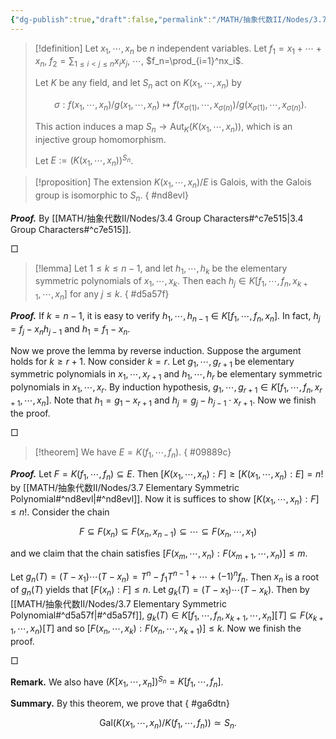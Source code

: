 ```yaml
---
{"dg-publish":true,"draft":false,"permalink":"/MATH/抽象代数II/Nodes/3.7 Elementary Symmetric Polynomial/","dgPassFrontmatter":true}
---
```



> [!definition]
> Let $x_1,\cdots,x_n$ be $n$ independent variables. Let $f_1=x_1+\cdots+x_n$, $f_2=\sum_{1\leqslant i<j\leqslant n}x_ix_j$, $\cdots$, $f_n=\prod_{i=1}^nx_i$. 
> 
> Let $K$ be any field, and let $S_n$ act on $K(x_1,\cdots,x_n)$ by
>  
>  $$\sigma:f(x_1,\cdots,x_n)/g(x_1,\cdots,x_n)\mapsto f(x_{\sigma(1)},\cdots,x_{\sigma(n)})/g(x_{\sigma(1)},\cdots,x_{\sigma(n)}).$$
> 
> This action induces a map $S_n\to\mathrm{Aut}_K(K(x_1,\cdots,x_n))$, which is an injective group homomorphism. 
> 
> Let $E:=(K(x_1,\cdots,x_n))^{S_n}$. 


> [!proposition]
> The extension $K(x_1,\cdots,x_n)/E$ is Galois, with the Galois group is isomorphic to $S_n$. 
{ #nd8evl}


**_Proof._**
By [[MATH/抽象代数II/Nodes/3.4 Group Characters#^c7e515\|3.4 Group Characters#^c7e515]].
<p align="left">□</p>


> [!lemma]
> Let $1\leqslant k\leqslant n-1$, and let $h_1,\cdots,h_k$ be the elementary symmetric polynomials of $x_1,\cdots,x_k$. Then each $h_j\in K[f_1,\cdots,f_n,x_{k+1},\cdots,x_{n}]$ for any $j\leqslant k$.
{ #d5a57f}


**_Proof._**
If $k=n-1$, it is easy to verify $h_1,\cdots,h_{n-1}\in K[f_1,\cdots,f_n,x_{n}]$. In fact, $h_j=f_j-x_nh_{j-1}$ and $h_1=f_1-x_n$. 

Now we prove the lemma by reverse induction. Suppose the argument holds for $k\geqslant r+1$. Now consider $k=r$. Let $g_1,\cdots,g_{r+1}$ be elementary symmetric polynomials in $x_1,\cdots,x_{r+1}$ and $h_1,\cdots,h_r$ be elementary symmetric polynomials in $x_1,\cdots,x_{r}$. By induction hypothesis, $g_1,\cdots,g_{r+1}\in K[f_1,\cdots,f_n,x_{r+1},\cdots,x_{n}]$. Note that $h_1=g_1-x_{r+1}$ and $h_j=g_j-h_{j-1}\cdot x_{r+1}$. Now we finish the proof.
<p align="left">□</p>


> [!theorem]
> We have $E=K(f_1,\cdots,f_n)$.
{ #09889c}


**_Proof._**
Let $F=K(f_1,\cdots,f_n)\subseteq E$. Then $[K(x_1,\cdots,x_n):F]\geqslant[K(x_1,\cdots,x_n):E]=n!$ by [[MATH/抽象代数II/Nodes/3.7 Elementary Symmetric Polynomial#^nd8evl\|#^nd8evl]]. Now it is suffices to show $[K(x_1,\cdots,x_n):F]\leqslant n!$. Consider the chain

$$F\subseteq F(x_n)\subseteq F(x_n,x_{n-1})\subseteq \cdots \subseteq F(x_n,\cdots,x_1)$$

and we claim that the chain satisfies $[F(x_m,\cdots,x_n):F(x_{m+1},\cdots,x_n)]\leqslant m$. 

Let $g_n(T)=(T-x_1)\cdots(T-x_n)=T^n-f_1T^{n-1}+\cdots+(-1)^n f_n$. Then $x_n$ is a root of $g_n(T)$ yields that $[F(x_n):F]\leqslant n$. Let $g_k(T)=(T-x_1)\cdots(T-x_k)$. Then by [[MATH/抽象代数II/Nodes/3.7 Elementary Symmetric Polynomial#^d5a57f\|#^d5a57f]], $g_k(T)\in K[f_1,\cdots,f_n,x_{k+1},\cdots,x_n][T]\subseteq F(x_{k+1},\cdots,x_n)[T]$ and so $[F(x_n,\cdots,x_k):F(x_n,\cdots,x_{k+1})]\leqslant k$. Now we finish the proof.
<p align="left">□</p>


**Remark.** We also have $(K[x_1,\cdots,x_n])^{S_n}=K[f_1,\cdots,f_n]$. 


**Summary.** By this theorem, we prove that 
{ #ga6dtn}


$$\mathrm{Gal} (K(x_1,\cdots,x_n)/K(f_1,\cdots,f_n))\simeq S_n.$$

